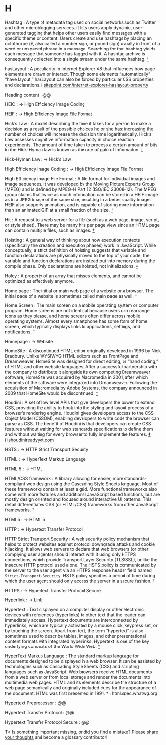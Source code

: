 # H

Hashtag
: A type of metadata tag used on social networks such as Twitter and other microblogging services. It lets users apply dynamic, user-generated tagging that helps other users easily find messages with a specific theme or content. Users create and use hashtags by placing an octothorpe (`#`, also called a number sign, or pound sign) usually in front of a word or unspaced phrase in a message. Searching for that hashtag yields each message that someone has tagged with it. A hashtag archive is consequently collected into a single stream under the same hashtag.&nbsp;[†](#w-hashtag)

hasLayout
: A peculiarity in Internet Explorer ≤8 that influences how page elements are drawn or interact. Though some elements “automatically” “have layout,” hasLayout can also be forced by particular CSS properties and declarations. ℹ︎&nbsp;[sitepoint.com/internet-explorer-haslayout-property](https://www.sitepoint.com/internet-explorer-haslayout-property/)

Heading content
: @@

HEIC
: → High Efficiency Image Coding

HEIF
: → High Efficiency Image File Format

Hick’s Law
: A model describing the time it takes for a person to make a decision as a result of the possible choices he or she has: increasing the number of choices will increase the decision time logarithmically. Hick’s Law assesses cognitive information capacity in choice reaction experiments. The amount of time taken to process a certain amount of bits in the Hick-Hyman law is known as the rate of gain of information.&nbsp;[†](#w-hicks-law)

Hick-Hyman Law
: → Hick’s Law

High Efficiency Image Coding
: → High Efficiency Image File Format

High Efficiency Image File Format
: A file format for individual images and image sequences. It was developed by the Moving Picture Experts Group (MPEG) and is defined by MPEG-H Part 12 (ISO/IEC 23008-12). The MPEG group claims that twice as much information can be stored in a HEIF image as in a JPEG image of the same size, resulting in a better quality image. HEIF also supports animation, and is capable of storing more information than an animated GIF at a small fraction of the size.&nbsp;[†](#w-heif)

Hit
: A request to a web server for a file (such as a web page, image, script, or style sheet). There may be many hits per page view since an HTML page can contain multiple files, such as images.&nbsp;[†](#w-hit)

Hoisting
: A general way of thinking about how execution contexts (specifically the creation and execution phases) work in JavaScript. While conceptually, a strict definition of hoisting suggests that variable and function declarations are physically moved to the top of your code, the variable and function declarations are instead put into memory during the compile phase. Only declarations are hoisted, not initializations.&nbsp;[‡](#m-hoisting)

Holey
: A property of an array that misses elements, and cannot be optimized as effectively anymore.

Home page
: The initial or main web page of a website or a browser. The initial page of a website is sometimes called main page as well.&nbsp;[†](#w-home-page)

Home Screen
: The main screen on a mobile operating system or computer program. Home screens are not identical because users can rearrange icons as they please, and home screens often differ across mobile operating systems. Almost every smartphone has some form of home screen, which typically displays links to applications, settings, and notifications.&nbsp;[†](#w-home-screen)

Homepage
: → Website

HomeSite
: A discontinued HTML editor originally developed in 1996 by Nick Bradbury. Unlike WYSIWYG HTML editors such as FrontPage and Dreamweaver, HomeSite was designed for direct editing, or “hand coding,” of HTML and other website languages. After a successful partnership with the company to distribute it alongside its own competing Dreamweaver software, HomeSite was acquired by Macromedia in 2001, after which elements of the software were integrated into Dreamweaver. Following the acquisition of Macromedia by Adobe Systems, the company announced in 2009 that HomeSite would be discontinued.&nbsp;[†](#w-homesite)

Houdini
: A set of low level APIs that give developers the power to extend CSS, providing the ability to hook into the styling and layout process of a browser’s rendering engine. Houdini gives developers access to the CSS Object Model (CSSOM), enabling developers to write code the browser can parse as CSS. The benefit of Houdini is that developers can create CSS features without waiting for web standards specifications to define them and without waiting for every browser to fully implement the features.&nbsp;[‡](#m-houdini) ℹ︎&nbsp;[ishoudinireadyyet.com](https://ishoudinireadyyet.com/)

HSTS
: → HTTP Strict Transport Security

HTML
: → HyperText Markup Language

HTML 5
: → HTML

HTML/CSS framework
: A library allowing for easier, more standards-compliant web design using the Cascading Style Sheets language. Most of these frameworks contain at least a grid. More functional frameworks also come with more features and additional JavaScript based functions, but are mostly design oriented and focused around interactive UI patterns. This detail differentiates CSS (or HTML/CSS) frameworks from other JavaScript frameworks.&nbsp;[†](#w-css-framework)

HTML5
: → HTML 5

HTTP
: → Hypertext Transfer Protocol

HTTP Strict Transport Security
: A web security policy mechanism that helps to protect websites against protocol downgrade attacks and cookie hijacking. It allows web servers to declare that web browsers (or other complying user agents) should interact with it using only HTTPS connections, which provide Transport Layer Security (TLS/SSL), unlike the insecure HTTP protocol used alone. The HSTS policy is communicated by the server to the user agent via an HTTPS response header field named `Strict-Transport-Security`. HSTS policy specifies a period of time during which the user agent should only access the server in a secure fashion.&nbsp;[†](#w-hsts)

HTTPS
: → Hypertext Transfer Protocol Secure

Hyperlink
: → Link

Hypertext
: Text displayed on a computer display or other electronic devices with references (hyperlinks) to other text that the reader can immediately access. Hypertext documents are interconnected by hyperlinks, which are typically activated by a mouse click, keypress set, or by touching the screen. Apart from text, the term “hypertext” is also sometimes used to describe tables, images, and other presentational content formats with integrated hyperlinks. Hypertext is one of the key underlying concepts of the World Wide Web.&nbsp;[†](#w-hypertext)

HyperText Markup Language
: The standard markup language for documents designed to be displayed in a web browser. It can be assisted by technologies such as Cascading Style Sheets (CSS) and scripting languages such as JavaScript. Web browsers receive HTML documents from a web server or from local storage and render the documents into multimedia web pages. HTML and its elements describe the structure of a web page semantically and originally included cues for the appearance of the document. HTML was first presented in 1991.&nbsp;[†](#w-html) ℹ︎&nbsp;[html.spec.whatwg.org](https://html.spec.whatwg.org/)

Hypertext Preprocessor
: @@

Hypertext Transfer Protocol
: @@

Hypertext Transfer Protocol Secure
: @@

T> Is something important missing, or did you find a mistake? Please [share your thoughts](https://github.com/j9t/web-development-glossary/blob/master/manuscript/h.md) and become a glossary&nbsp;contributor!